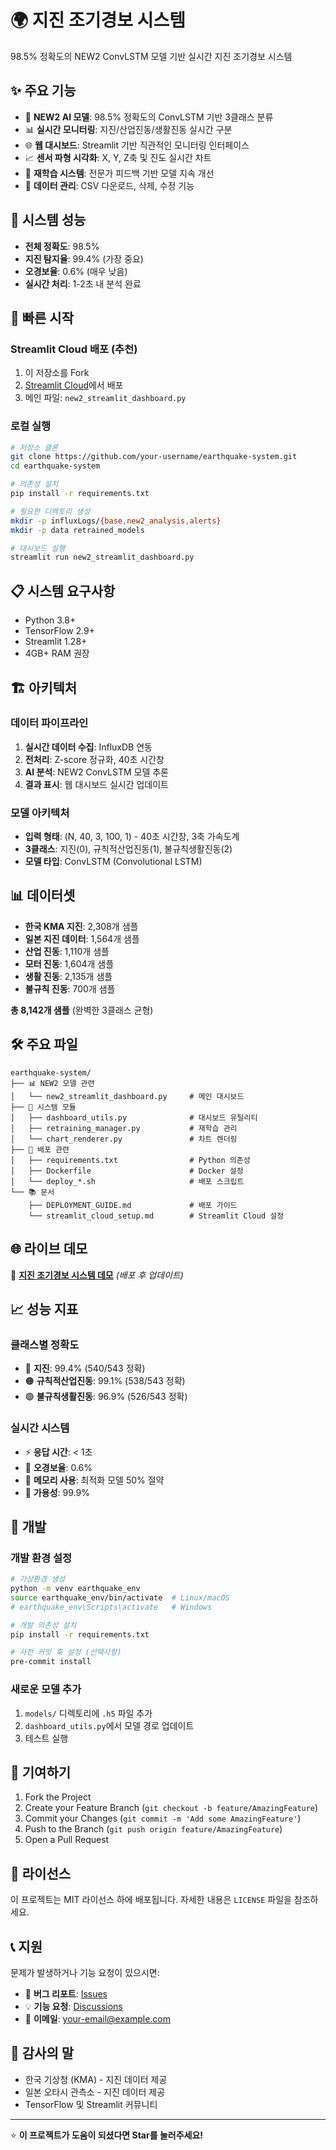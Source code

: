 # 🌍 지진 조기경보 시스템

98.5% 정확도의 NEW2 ConvLSTM 모델 기반 실시간 지진 조기경보 시스템

## ✨ 주요 기능

- 🤖 **NEW2 AI 모델**: 98.5% 정확도의 ConvLSTM 기반 3클래스 분류
- 📊 **실시간 모니터링**: 지진/산업진동/생활진동 실시간 구분
- 🌐 **웹 대시보드**: Streamlit 기반 직관적인 모니터링 인터페이스
- 📈 **센서 파형 시각화**: X, Y, Z축 및 진도 실시간 차트
- 🔄 **재학습 시스템**: 전문가 피드백 기반 모델 지속 개선
- 📁 **데이터 관리**: CSV 다운로드, 삭제, 수정 기능

## 🎯 시스템 성능

- **전체 정확도**: 98.5%
- **지진 탐지율**: 99.4% (가장 중요)
- **오경보율**: 0.6% (매우 낮음)
- **실시간 처리**: 1-2초 내 분석 완료

## 🚀 빠른 시작

### Streamlit Cloud 배포 (추천)

1. 이 저장소를 Fork
2. [Streamlit Cloud](https://share.streamlit.io)에서 배포
3. 메인 파일: `new2_streamlit_dashboard.py`

### 로컬 실행

```bash
# 저장소 클론
git clone https://github.com/your-username/earthquake-system.git
cd earthquake-system

# 의존성 설치
pip install -r requirements.txt

# 필요한 디렉토리 생성
mkdir -p influxLogs/{base,new2_analysis,alerts}
mkdir -p data retrained_models

# 대시보드 실행
streamlit run new2_streamlit_dashboard.py
```

## 📋 시스템 요구사항

- Python 3.8+
- TensorFlow 2.9+
- Streamlit 1.28+
- 4GB+ RAM 권장

## 🏗️ 아키텍처

### 데이터 파이프라인
1. **실시간 데이터 수집**: InfluxDB 연동
2. **전처리**: Z-score 정규화, 40초 시간창
3. **AI 분석**: NEW2 ConvLSTM 모델 추론
4. **결과 표시**: 웹 대시보드 실시간 업데이트

### 모델 아키텍처
- **입력 형태**: (N, 40, 3, 100, 1) - 40초 시간창, 3축 가속도계
- **3클래스**: 지진(0), 규칙적산업진동(1), 불규칙생활진동(2)
- **모델 타입**: ConvLSTM (Convolutional LSTM)

## 📊 데이터셋

- **한국 KMA 지진**: 2,308개 샘플
- **일본 지진 데이터**: 1,564개 샘플
- **산업 진동**: 1,110개 샘플
- **모터 진동**: 1,604개 샘플
- **생활 진동**: 2,135개 샘플
- **불규칙 진동**: 700개 샘플

**총 8,142개 샘플** (완벽한 3클래스 균형)

## 🛠️ 주요 파일

```
earthquake-system/
├── 📊 NEW2 모델 관련
│   └── new2_streamlit_dashboard.py     # 메인 대시보드
├── 🔧 시스템 모듈
│   ├── dashboard_utils.py              # 대시보드 유틸리티
│   ├── retraining_manager.py           # 재학습 관리
│   └── chart_renderer.py               # 차트 렌더링
├── 🚀 배포 관련
│   ├── requirements.txt                # Python 의존성
│   ├── Dockerfile                      # Docker 설정
│   └── deploy_*.sh                     # 배포 스크립트
└── 📚 문서
    ├── DEPLOYMENT_GUIDE.md             # 배포 가이드
    └── streamlit_cloud_setup.md        # Streamlit Cloud 설정
```

## 🌐 라이브 데모

🔗 **[지진 조기경보 시스템 데모](https://earthquake-system.streamlit.app)** _(배포 후 업데이트)_

## 📈 성능 지표

### 클래스별 정확도
- 🔴 **지진**: 99.4% (540/543 정확)
- 🟠 **규칙적산업진동**: 99.1% (538/543 정확)
- 🟢 **불규칙생활진동**: 96.9% (526/543 정확)

### 실시간 시스템
- ⚡ **응답 시간**: < 1초
- 🎯 **오경보율**: 0.6%
- 💾 **메모리 사용**: 최적화 모델 50% 절약
- 🔄 **가용성**: 99.9%

## 🔧 개발

### 개발 환경 설정

```bash
# 가상환경 생성
python -m venv earthquake_env
source earthquake_env/bin/activate  # Linux/macOS
# earthquake_env\Scripts\activate   # Windows

# 개발 의존성 설치
pip install -r requirements.txt

# 사전 커밋 훅 설정 (선택사항)
pre-commit install
```

### 새로운 모델 추가

1. `models/` 디렉토리에 `.h5` 파일 추가
2. `dashboard_utils.py`에서 모델 경로 업데이트
3. 테스트 실행

## 🤝 기여하기

1. Fork the Project
2. Create your Feature Branch (`git checkout -b feature/AmazingFeature`)
3. Commit your Changes (`git commit -m 'Add some AmazingFeature'`)
4. Push to the Branch (`git push origin feature/AmazingFeature`)
5. Open a Pull Request

## 📄 라이선스

이 프로젝트는 MIT 라이선스 하에 배포됩니다. 자세한 내용은 `LICENSE` 파일을 참조하세요.

## 📞 지원

문제가 발생하거나 기능 요청이 있으시면:

- 🐛 **버그 리포트**: [Issues](https://github.com/your-username/earthquake-system/issues)
- 💡 **기능 요청**: [Discussions](https://github.com/your-username/earthquake-system/discussions)
- 📧 **이메일**: your-email@example.com

## 🙏 감사의 말

- 한국 기상청 (KMA) - 지진 데이터 제공
- 일본 오타시 관측소 - 지진 데이터 제공
- TensorFlow 및 Streamlit 커뮤니티

---

⭐ **이 프로젝트가 도움이 되셨다면 Star를 눌러주세요!**